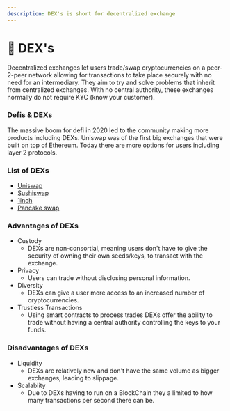 ```yaml
---
description: DEX's is short for decentralized exchange
---
```


# 💱 DEX's

Decentralized exchanges let users trade/swap cryptocurrencies on a peer-2-peer network allowing for transactions to take place securely with no need for an intermediary. They aim to try and solve problems that inherit from centralized exchanges. With no central authority, these exchanges normally do not require KYC (know your customer).

### Defis & DEXs

The massive boom for defi in 2020 led to the community making more products including DEXs. Uniswap was of the first big exchanges that were built on top of Ethereum. Today there are more options for users including layer 2 protocols.

### List of DEXs

* [Uniswap](https://uniswap.org)
* [Sushiswap](https://sushi.com)
* [1inch](https://1inch.exchange/#/?network=1)
* [Pancake swap](https://pancakeswap.finance)

### Advantages of DEXs

* Custody
  * DEXs are non-consortial, meaning users don't have to give the security of owning their own seeds/keys, to transact with the exchange.
* Privacy
  * Users can trade without disclosing personal information.
* Diversity
  * DEXs can give a user more access to an increased number of cryptocurrencies.
* Trustless Transactions
  * Using smart contracts to process trades DEXs offer the ability to trade without having a central authority controlling the keys to your funds.

### Disadvantages of DEXs

* Liquidity
  * DEXs are relatively new and don't have the same volume as bigger exchanges, leading to slippage.
* Scalablity
  * Due to DEXs having to run on a BlockChain they a limited to how many transactions per second there can be.
